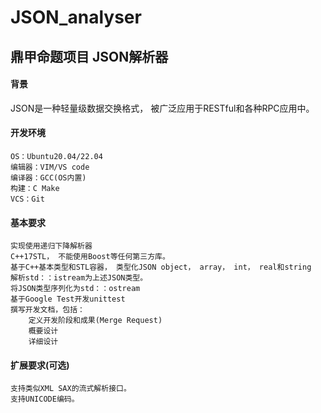 # JSON_analyser
## 鼎甲命题项目 JSON解析器
#### 背景
JSON是一种轻量级数据交换格式， 被广泛应用于RESTful和各种RPC应用中。

#### 开发环境
    OS：Ubuntu20.04/22.04
    编辑器：VIM/VS code
    编译器：GCC(OS内置)
    构建：C Make
    VCS：Git

#### 基本要求
    实现使用递归下降解析器
    C++17STL， 不能使用Boost等任何第三方库。
    基于C++基本类型和STL容器， 类型化JSON object， array， int， real和string
    解析std：：istream为上述JSON类型。
    将JSON类型序列化为std：：ostream
    基于Google Test开发unittest
    撰写开发文档，包括：
        定义开发阶段和成果(Merge Request)
        概要设计
        详细设计

#### 扩展要求(可选)
    支持类似XML SAX的流式解析接口。
    支持UNICODE编码。